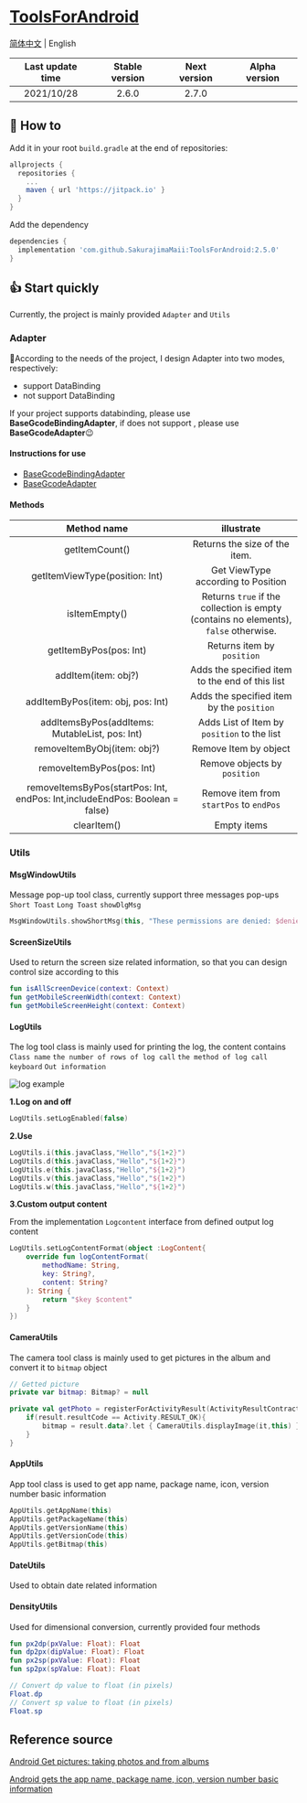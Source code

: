 # [ToolsForAndroid](https://github.com/SakurajimaMaii/ToolsForAndroid)

[简体中文](https://github.com/SakurajimaMaii/ToolsForAndroid/blob/master/README.md) | English

| Last update time | Stable version | Next version | Alpha version |
| :--------------: | :------------: | :----------: | :-----------: |
|    2021/10/28    |     2.6.0      |    2.7.0     |               |

## 🚀 How to

Add it in your root `build.gradle` at the end of repositories:

```gradle
allprojects {
  repositories {
    ...
    maven { url 'https://jitpack.io' }
  }
}
```

Add the dependency

```gradle
dependencies {
  implementation 'com.github.SakurajimaMaii:ToolsForAndroid:2.5.0'
}
```

## 👍 Start quickly

Currently, the project is mainly provided `Adapter` and `Utils`

### Adapter

🤔According to the needs of the project, I design Adapter into two modes, respectively:

- support DataBinding
- not support DataBinding

If your project supports databinding, please use **BaseGcodeBindingAdapter**, if does not support , please use **BaseGcodeAdapter**😉

#### Instructions for use

- [BaseGcodeBindingAdapter](https://github.com/SakurajimaMaii/ToolsForAndroid/blob/master/docs/BaseGcodeBindingAdapter.md)
- [BaseGcodeAdapter](https://github.com/SakurajimaMaii/ToolsForAndroid/blob/master/docs/BaseGcodeAdapter.md)

#### Methods

|                                 Method name                                 |                                      illustrate                                      |
| :-------------------------------------------------------------------------: | :----------------------------------------------------------------------------------: |
|                               getItemCount()                                |                            Returns the size of the item.                             |
|                       getItemViewType(position: Int)                        |                          Get ViewType according to Position                          |
|                                isItemEmpty()                                | Returns `true` if the collection is empty (contains no elements), `false` otherwise. |
|                           getItemByPos(pos: Int)                            |                              Returns item by `position`                              |
|                             addItem(item: obj?)                             |                   Adds the specified item to the end of this list                    |
|                      addItemByPos(item: obj, pos: Int)                      |                      Adds the specified item by the `position`                       |
|             addItemsByPos(addItems: MutableList<obj>, pos: Int)             |                     Adds List of Item by `position` to the list                      |
|                         removeItemByObj(item: obj?)                         |                                Remove Item by object                                 |
|                          removeItemByPos(pos: Int)                          |                             Remove objects by `position`                             |
| removeItemsByPos(startPos: Int, endPos: Int,includeEndPos: Boolean = false) |                       Remove item from `startPos` to `endPos`                        |
|                                 clearItem()                                 |                                     Empty items                                      |

### Utils

#### MsgWindowUtils

Message pop-up tool class, currently support three messages pop-ups `Short Toast` `Long Toast` `showDlgMsg`

```kotlin
MsgWindowUtils.showShortMsg(this, "These permissions are denied: $deniedList")
```

#### ScreenSizeUtils

Used to return the screen size related information, so that you can design control size according to this

```kotlin
fun isAllScreenDevice(context: Context)
fun getMobileScreenWidth(context: Context)
fun getMobileScreenHeight(context: Context)
```

#### LogUtils

The log tool class is mainly used for printing the log, the content contains `Class name` `the number of rows of log call` `the method of log call` `keyboard` `Out information`

![log example](https://img-blog.csdnimg.cn/e5e2c730d428481fba80a41f8c126af6.png?x-oss-process=image/watermark,type_ZHJvaWRzYW5zZmFsbGJhY2s,shadow_50,text_Q1NETiBA56CB5LiK5aSP6Zuo,size_20,color_FFFFFF,t_70,g_se,x_16)

**1.Log on and off**

```kotlin
LogUtils.setLogEnabled(false)
```

**2.Use**

```kotlin
LogUtils.i(this.javaClass,"Hello","${1+2}")
LogUtils.d(this.javaClass,"Hello","${1+2}")
LogUtils.e(this.javaClass,"Hello","${1+2}")
LogUtils.v(this.javaClass,"Hello","${1+2}")
LogUtils.w(this.javaClass,"Hello","${1+2}")
```

**3.Custom output content**

From the implementation `Logcontent` interface from defined output log content

```kotlin
LogUtils.setLogContentFormat(object :LogContent{
    override fun logContentFormat(
        methodName: String,
        key: String?,
        content: String?
    ): String {
        return "$key $content"
    }
})
```

#### CameraUtils

The camera tool class is mainly used to get pictures in the album and convert it to `bitmap` object

```kotlin
// Getted picture
private var bitmap: Bitmap? = null

private val getPhoto = registerForActivityResult(ActivityResultContracts.StartActivityForResult()){ result->
    if(result.resultCode == Activity.RESULT_OK){
        bitmap = result.data?.let { CameraUtils.displayImage(it,this) }
    }
}
```

#### AppUtils

App tool class is used to get app name, package name, icon, version number basic information

```kotlin
AppUtils.getAppName(this)
AppUtils.getPackageName(this)
AppUtils.getVersionName(this)
AppUtils.getVersionCode(this)
AppUtils.getBitmap(this)
```

#### DateUtils

Used to obtain date related information

#### DensityUtils

Used for dimensional conversion, currently provided four methods

```kotlin
fun px2dp(pxValue: Float): Float
fun dp2px(dipValue: Float): Float
fun px2sp(pxValue: Float): Float
fun sp2px(spValue: Float): Float

// Convert dp value to float (in pixels)
Float.dp
// Convert sp value to float (in pixels)
Float.sp
```

## Reference source

[Android Get pictures: taking photos and from albums](https://www.jianshu.com/p/57487bb1ec5a)

[Android gets the app name, package name, icon, version number basic information](https://blog.csdn.net/jia635/article/details/78722073)
